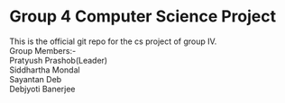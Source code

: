 # Group 4 Computer Science Project
This is the official git repo for the cs project of group IV.  
Group Members:-  
Pratyush Prashob(Leader)  
Siddhartha Mondal  
Sayantan Deb  
Debjyoti Banerjee
